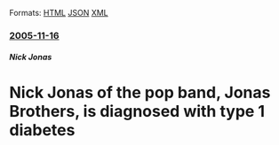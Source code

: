 
Formats: [HTML](/news/2005/11/16/nick-jonas-of-the-pop-band-jonas-brothers-is-diagnosed-with-type-1-diabetes.html)  [JSON](/news/2005/11/16/nick-jonas-of-the-pop-band-jonas-brothers-is-diagnosed-with-type-1-diabetes.json)  [XML](/news/2005/11/16/nick-jonas-of-the-pop-band-jonas-brothers-is-diagnosed-with-type-1-diabetes.xml)  

### [2005-11-16](/news/2005/11/16/index.md)

##### Nick Jonas
#  Nick Jonas of the pop band, Jonas Brothers, is diagnosed with type 1 diabetes



